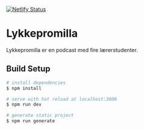 [![Netlify Status](https://api.netlify.com/api/v1/badges/e43cdc84-ddca-407e-ab28-aee099d7bffc/deploy-status)](https://app.netlify.com/sites/epic-noyce-aa7d82/deploys)

# Lykkepromilla

Lykkepromilla er en podcast med fire lærerstudenter.

## Build Setup

```bash
# install dependencies
$ npm install

# serve with hot reload at localhost:3000
$ npm run dev

# generate static project
$ npm run generate
```
